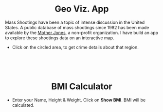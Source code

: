 <h1 align = 'center'>Geo Viz. App</h1>

Mass Shootings have been a topic of intense discussion in the United States. A public database of mass shootings since 1982 has been made available by the [Mother Jones](https://www.motherjones.com/politics/2012/12/mass-shootings-mother-jones-full-data/), a non-profit organization. I have build an app to explore these shootings data on an interactive map.
- Click on the circled area, to get crime details about that region.


<br><br><br>




<h1 align = 'center'>BMI Calculator</h1>

- Enter your Name, Height & Weight. Click on **Show BMI**. BMI will be calculated.


<br><br><br>

